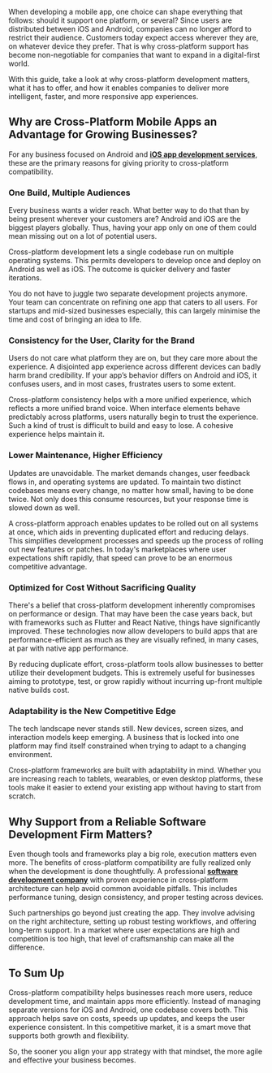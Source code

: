 When developing a mobile app, one choice can shape everything that follows: should it support one platform, or several? Since users are distributed between iOS and Android, companies can no longer afford to restrict their audience. Customers today expect access wherever they are, on whatever device they prefer. That is why cross-platform support has become non-negotiable for companies that want to expand in a digital-first world.

With this guide, take a look at why cross-platform development matters, what it has to offer, and how it enables companies to deliver more intelligent, faster, and more responsive app experiences.

**Why are Cross-Platform Mobile Apps an Advantage for Growing Businesses?**
---------------------------------------------------------------------------

For any business focused on Android and [**iOS app development services**](https://www.techaheadcorp.com/services/ios-app-development-company/), these are the primary reasons for giving priority to cross-platform compatibility.

### **One Build, Multiple Audiences**

Every business wants a wider reach. What better way to do that than by being present wherever your customers are? Android and iOS are the biggest players globally. Thus, having your app only on one of them could mean missing out on a lot of potential users.

Cross-platform development lets a single codebase run on multiple operating systems. This permits developers to develop once and deploy on Android as well as iOS. The outcome is quicker delivery and faster iterations.

You do not have to juggle two separate development projects anymore. Your team can concentrate on refining one app that caters to all users. For startups and mid-sized businesses especially, this can largely minimise the time and cost of bringing an idea to life.

### **Consistency for the User, Clarity for the Brand**

Users do not care what platform they are on, but they care more about the experience. A disjointed app experience across different devices can badly harm brand credibility. If your app’s behavior differs on Android and iOS, it confuses users, and in most cases, frustrates users to some extent.

Cross-platform consistency helps with a more unified experience, which reflects a more unified brand voice. When interface elements behave predictably across platforms, users naturally begin to trust the experience. Such a kind of trust is difficult to build and easy to lose. A cohesive experience helps maintain it.

### **Lower Maintenance, Higher Efficiency**

Updates are unavoidable. The market demands changes, user feedback flows in, and operating systems are updated. To maintain two distinct codebases means every change, no matter how small, having to be done twice. Not only does this consume resources, but your response time is slowed down as well.

A cross-platform approach enables updates to be rolled out on all systems at once, which aids in preventing duplicated effort and reducing delays. This simplifies development processes and speeds up the process of rolling out new features or patches. In today's marketplaces where user expectations shift rapidly, that speed can prove to be an enormous competitive advantage.

### **Optimized for Cost Without Sacrificing Quality**

There's a belief that cross-platform development inherently compromises on performance or design. That may have been the case years back, but with frameworks such as Flutter and React Native, things have significantly improved. These technologies now allow developers to build apps that are performance-efficient as much as they are visually refined, in many cases, at par with native app performance.

By reducing duplicate effort, cross-platform tools allow businesses to better utilize their development budgets. This is extremely useful for businesses aiming to prototype, test, or grow rapidly without incurring up-front multiple native builds cost.

### **Adaptability is the New Competitive Edge**

The tech landscape never stands still. New devices, screen sizes, and interaction models keep emerging. A business that is locked into one platform may find itself constrained when trying to adapt to a changing environment.

Cross-platform frameworks are built with adaptability in mind. Whether you are increasing reach to tablets, wearables, or even desktop platforms, these tools make it easier to extend your existing app without having to start from scratch.

**Why Support from a Reliable Software Development Firm Matters?**
------------------------------------------------------------------

Even though tools and frameworks play a big role, execution matters even more. The benefits of cross-platform compatibility are fully realized only when the development is done thoughtfully. A professional [**software development company**](https://www.techaheadcorp.com/services/software-development-company/) with proven experience in cross-platform architecture can help avoid common avoidable pitfalls. This includes performance tuning, design consistency, and proper testing across devices.

Such partnerships go beyond just creating the app. They involve advising on the right architecture, setting up robust testing workflows, and offering long-term support. In a market where user expectations are high and competition is too high, that level of craftsmanship can make all the difference.

**To Sum Up**
-------------

Cross-platform compatibility helps businesses reach more users, reduce development time, and maintain apps more efficiently. Instead of managing separate versions for iOS and Android, one codebase covers both. This approach helps save on costs, speeds up updates, and keeps the user experience consistent. In this competitive market, it is a smart move that supports both growth and flexibility.

So, the sooner you align your app strategy with that mindset, the more agile and effective your business becomes.
